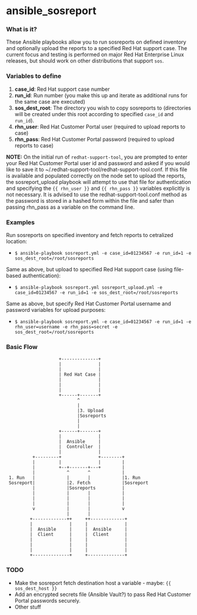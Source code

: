 # ansible_sosreport

### What is it?

These Ansible playbooks allow you to run sosreports on defined inventory and optionally upload the reports to a specified Red Hat support case. The current focus and testing is performed on major Red Hat Enterprise Linux releases, but should work on other distributions that support `sos`.

### Variables to define

1) **case_id**: Red Hat support case number
2) **run_id**: Run number (you make this up and iterate as additional runs for the same case are executed)
3) **sos_dest_root**: The directory you wish to copy sosreports to (directories will be created under this root according to specified `case_id` and `run_id`).
4) **rhn_user**: Red Hat Customer Portal user (required to upload reports to case)
5) **rhn_pass**: Red Hat Customer Portal password (required to upload reports to case)

**NOTE:** On the initial run of `redhat-support-tool`, you are prompted to enter your Red Hat Customer Portal user id and password and asked if you would like to save it to ~/.redhat-support-tool/redhat-support-tool.conf. If this file is available and populated correctly on the node set to upload the reports, the sosreport_upload playbook will attempt to use that file for authentication and specifying the `{{ rhn_user }}` and `{{ rhn_pass }}` variables explicitly is not necessary. It is advised to use the redhat-support-tool.conf method as the password is stored in a hashed form within the file and safer than passing rhn_pass as a variable on the command line.

### Examples

Run sosreports on specified inventory and fetch reports to cetralized location:
- `$ ansible-playbook sosreport.yml -e case_id=01234567 -e run_id=1 -e sos_dest_root=/root/sosreports`

Same as above, but upload to specified Red Hat support case (using file-based authentication):
- `$ ansible-playbook sosreport.yml sosreport_upload.yml -e case_id=01234567 -e run_id=1 -e sos_dest_root=/root/sosreports`

Same as above, but specify Red Hat Customer Portal username and password variables for upload purposes:
- `$ ansible-playbook sosreport.yml -e case_id=01234567 -e run_id=1 -e rhn_user=username -e rhn_pass=secret -e sos_dest_root=/root/sosreports`

### Basic Flow

                        +--------------+
                        |              |
                        |              |
                        | Red Hat Case |
                        |              |
                        |              |
                        |              |
                        +------+-------+
                               ^
                               |
                               |3. Upload
                               |Sosreports
                               |
                               |
                        +------+-------+
                        |              |
                        |  Ansible     |
                        |  Controller  |
                        |              |
              +---------+              +--------+
              |         |              |        |
              |         +--+-------+---+        |
              |            ^       ^            |
     1. Run   |            |       |            |1. Run
     Sosreport|            |2. Fetch            |Sosreport
              |            |Sosreports          |
              |            |       |            |
              |            |       |            |
              |            |       |            |
              v            |       |            v
                           |       |
             +-------------++     ++-------------+
             |              |     |              |
             |  Ansible     |     |  Ansible     |
             |  Client      |     |  Client      |
             |              |     |              |
             |              |     |              |
             |              |     |              |
             +--------------+     +--------------+

### TODO

- Make the sosreport fetch destination host a variable - maybe: `{{ sos_dest_host }}`
- Add an encrypted secrets file (Ansible Vault?) to pass Red Hat Customer Portal passwords securely.
- Other stuff
